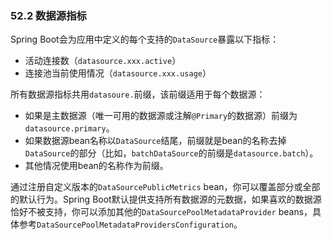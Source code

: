 ### 52.2 数据源指标
Spring Boot会为应用中定义的每个支持的`DataSource`暴露以下指标：
- 活动连接数（`datasource.xxx.active`）
- 连接池当前使用情况（`datasource.xxx.usage`）

所有数据源指标共用`datasoure.`前缀，该前缀适用于每个数据源：
- 如果是主数据源（唯一可用的数据源或注解`@Primary`的数据源）前缀为`datasource.primary`。
- 如果数据源bean名称以`DataSource`结尾，前缀就是bean的名称去掉`DataSource`的部分（比如，`batchDataSource`的前缀是`datasource.batch`）。
- 其他情况使用bean的名称作为前缀。

通过注册自定义版本的`DataSourcePublicMetrics` bean，你可以覆盖部分或全部的默认行为。Spring Boot默认提供支持所有数据源的元数据，如果喜欢的数据源恰好不被支持，你可以添加其他的`DataSourcePoolMetadataProvider` beans，具体参考`DataSourcePoolMetadataProvidersConfiguration`。
